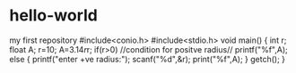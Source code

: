 # hello-world
my first repository
#include<conio.h>
#include<stdio.h>
void main()
{
int r;
float A;
r=10;
A=3.14*r*r;
if(r>0) //condition for positve radius//
printf("%f",A);
else
{
printf("enter +ve radius:");
scanf("%d",&r);
print("%f",A);
}
getch();
}
